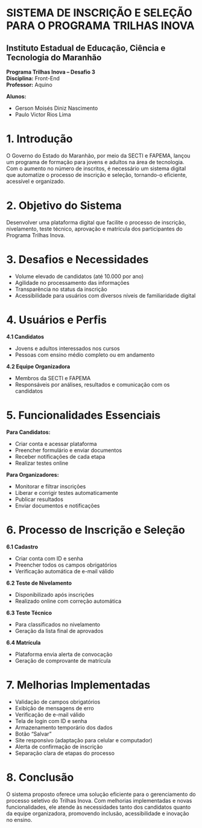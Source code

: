 # SISTEMA DE INSCRIÇÃO E SELEÇÃO PARA O PROGRAMA TRILHAS INOVA

## Instituto Estadual de Educação, Ciência e Tecnologia do Maranhão  
**Programa Trilhas Inova – Desafio 3**  
**Disciplina:** Front-End  
**Professor:** Aquino  

**Alunos:**  
- Gerson Moisés Diniz Nascimento  
- Paulo Victor Rios Lima  


# 1. Introdução

O Governo do Estado do Maranhão, por meio da SECTI e FAPEMA, lançou um programa de formação para jovens e adultos na área de tecnologia. Com o aumento no número de inscritos, é necessário um sistema digital que automatize o processo de inscrição e seleção, tornando-o eficiente, acessível e organizado.

# 2. Objetivo do Sistema

Desenvolver uma plataforma digital que facilite o processo de inscrição, nivelamento, teste técnico, aprovação e matrícula dos participantes do Programa Trilhas Inova.

# 3. Desafios e Necessidades

- Volume elevado de candidatos (até 10.000 por ano)
- Agilidade no processamento das informações
- Transparência no status da inscrição
- Acessibilidade para usuários com diversos níveis de familiaridade digital

# 4. Usuários e Perfis

**4.1 Candidatos**

- Jovens e adultos interessados nos cursos
- Pessoas com ensino médio completo ou em andamento

**4.2 Equipe Organizadora**

- Membros da SECTI e FAPEMA
- Responsáveis por análises, resultados e comunicação com os candidatos

# 5. Funcionalidades Essenciais

**Para Candidatos:**

- Criar conta e acessar plataforma
- Preencher formulário e enviar documentos
- Receber notificações de cada etapa
- Realizar testes online

 **Para Organizadores:**

- Monitorar e filtrar inscrições
- Liberar e corrigir testes automaticamente
- Publicar resultados
- Enviar documentos e notificações

# 6. Processo de Inscrição e Seleção

**6.1 Cadastro**
- Criar conta com ID e senha
- Preencher todos os campos obrigatórios
- Verificação automática de e-mail válido

**6.2 Teste de Nivelamento**
- Disponibilizado após inscrições
- Realizado online com correção automática

 **6.3 Teste Técnico**
- Para classificados no nivelamento
- Geração da lista final de aprovados

**6.4 Matrícula**
- Plataforma envia alerta de convocação
- Geração de comprovante de matrícula

# 7. Melhorias Implementadas

- Validação de campos obrigatórios
- Exibição de mensagens de erro
- Verificação de e-mail válido
- Tela de login com ID e senha
- Armazenamento temporário dos dados
- Botão “Salvar”
- Site responsivo (adaptação para celular e computador)
- Alerta de confirmação de inscrição
- Separação clara de etapas do processo

# 8. Conclusão

O sistema proposto oferece uma solução eficiente para o gerenciamento do processo seletivo do Trilhas Inova. Com melhorias implementadas e novas funcionalidades, ele atende às necessidades tanto dos candidatos quanto da equipe organizadora, promovendo inclusão, acessibilidade e inovação no ensino.
